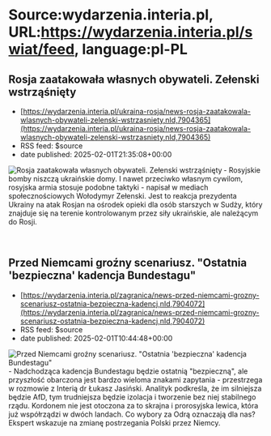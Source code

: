 # Source:wydarzenia.interia.pl, URL:https://wydarzenia.interia.pl/swiat/feed, language:pl-PL

## Rosja zaatakowała własnych obywateli. Zełenski wstrząśnięty
 - [https://wydarzenia.interia.pl/ukraina-rosja/news-rosja-zaatakowala-wlasnych-obywateli-zelenski-wstrzasniety,nId,7904365](https://wydarzenia.interia.pl/ukraina-rosja/news-rosja-zaatakowala-wlasnych-obywateli-zelenski-wstrzasniety,nId,7904365)
 - RSS feed: $source
 - date published: 2025-02-01T21:35:08+00:00

<p><a href="https://wydarzenia.interia.pl/ukraina-rosja/news-rosja-zaatakowala-wlasnych-obywateli-zelenski-wstrzasniety,nId,7904365"><img src="https://i.iplsc.com/rosja-zaatakowala-wlasnych-obywateli-zelenski-wstrzasniety/000KJ9DD81F238VS-C321.jpg" alt="Rosja zaatakowała własnych obywateli. Zełenski wstrząśnięty" align="left" /></a>- Rosyjskie bomby niszczą ukraińskie domy. I nawet przeciwko własnym cywilom, rosyjska armia stosuje podobne taktyki - napisał w mediach społecznościowych Wołodymyr Zełenski. Jest to reakcja prezydenta Ukrainy na atak Rosjan na ośrodek opieki dla osób starszych w Sudży, który znajduje się na terenie kontrolowanym przez siły ukraińskie, ale należącym do Rosji. 
</p><br clear="all" />

## Przed Niemcami groźny scenariusz. "Ostatnia 'bezpieczna' kadencja Bundestagu"
 - [https://wydarzenia.interia.pl/zagranica/news-przed-niemcami-grozny-scenariusz-ostatnia-bezpieczna-kadencj,nId,7904072](https://wydarzenia.interia.pl/zagranica/news-przed-niemcami-grozny-scenariusz-ostatnia-bezpieczna-kadencj,nId,7904072)
 - RSS feed: $source
 - date published: 2025-02-01T10:44:48+00:00

<p><a href="https://wydarzenia.interia.pl/zagranica/news-przed-niemcami-grozny-scenariusz-ostatnia-bezpieczna-kadencj,nId,7904072"><img src="https://i.iplsc.com/przed-niemcami-grozny-scenariusz-ostatnia-bezpieczna-kadencj/000KJ6JS5VW1CM4Q-C321.jpg" alt="Przed Niemcami groźny scenariusz. &quot;Ostatnia 'bezpieczna' kadencja Bundestagu&quot;" align="left" /></a>- Nadchodząca kadencja Bundestagu będzie ostatnią &quot;bezpieczną&quot;, ale przyszłość obarczona jest bardzo wieloma znakami zapytania - przestrzega w rozmowie z Interią dr Łukasz Jasiński. Analityk podkreśla, że im silniejsza będzie AfD, tym trudniejsza będzie izolacja i tworzenie bez niej stabilnego rządu. Kordonem nie jest otoczona za to skrajna i prorosyjska lewica, która już współrządzi w dwóch landach. Co wybory za Odrą oznaczają dla nas? Ekspert wskazuje na zmianę postrzegania Polski przez Niemcy.</p><br clear="all" />

